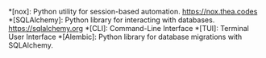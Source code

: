 *[nox]: Python utility for session-based automation. https://nox.thea.codes
*[SQLAlchemy]: Python library for interacting with databases. https://sqlalchemy.org
*[CLI]: Command-Line Interface
*[TUI]: Terminal User Interface
*[Alembic]: Python library for database migrations with SQLAlchemy.
